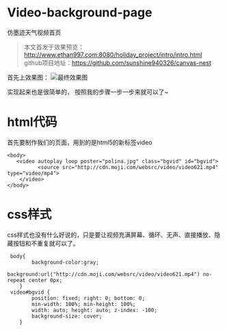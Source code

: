 # Video-background-page
仿墨迹天气视频首页
> 本文首发于效果预览：http://www.ethan997.com:8080/holiday_project/intro/intro.html<br/>
> github项目地址：https://github.com/sunshine940326/canvas-nest
> 

首先上效果图：
![最终效果图](http://upload-images.jianshu.io/upload_images/6089846-bcb7d0951503c5d4.gif?imageMogr2/auto-orient/strip)
>

实现起来也是很简单的， 按照我的步骤一步一步来就可以了~
# html代码
首先要制作我们的页面，用到的是html5的新标签video
```
<body>
   <video autoplay loop poster="polina.jpg" class="bgvid" id="bgvid">
          <source src="http://cdn.moji.com/websrc/video/video621.mp4" type="video/mp4">
    </video>
</body>
```
# css样式
css样式也没有什么好说的，只是要让视频充满屏幕、循环、无声、直接播放、隐藏按钮和不重复就可以了。
```
 body{
        background-color:gray;
        background:url("http://cdn.moji.com/websrc/video/video621.mp4") no-repeat center 0px;
    }
 video#bgvid {
        position: fixed; right: 0; bottom: 0;
        min-width: 100%; min-height: 100%;
        width: auto; height: auto; z-index: -100;
        background-size: cover;
    }	
```
